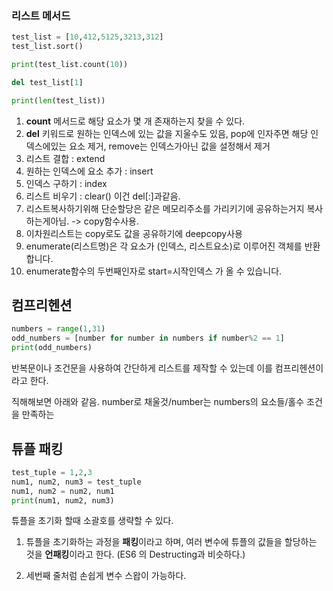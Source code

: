 ### 리스트 메서드
```python
test_list = [10,412,5125,3213,312]
test_list.sort()

print(test_list.count(10))

del test_list[1]

print(len(test_list))
```

1. **count** 메서드로 해당 요소가 몇 개 존재하는지 찾을 수 있다.
2. **del** 키워드로 원하는 인덱스에 있는 값을 지울수도 있음, pop에 인자주면 해당 인덱스에있는 요소 제거, remove는 인덱스가아닌 값을 설정해서 제거
3. 리스트 결합 : extend
4. 원하는 인덱스에 요소 추가 : insert
5. 인덱스 구하기 : index
6. 리스트 비우기 : clear() 이건 del[:]과같음.
7. 리스트복사하기위해 단순할당은 같은 메모리주소를 가리키기에 공유하는거지 복사하는게아님. -> copy함수사용.
8. 이차원리스트는 copy로도 값을 공유하기에 deepcopy사용
9. enumerate(리스트명)은 각 요소가 (인덱스, 리스트요소)로 이루어진 객체를 반환합니다.
10. enumerate함수의 두번째인자로 start=시작인덱스 가 올 수 있습니다.

## 컴프리헨션
```python
numbers = range(1,31)
odd_numbers = [number for number in numbers if number%2 == 1] 
print(odd_numbers)
```
반복문이나 조건문을 사용하여 간단하게 리스트를 제작할 수 있는데 이를 컴프리헨션이라고 한다.

직해해보면 아래와 같음.
number로 채울것/number는 numbers의 요소들/홀수 조건을 만족하는



## 튜플 패킹
```python
test_tuple = 1,2,3
num1, num2, num3 = test_tuple
num1, num2 = num2, num1
print(num1, num2, num3)
```
튜플을 초기화 할때 소괄호를 생략할 수 있다. 

1. 튜플을 초기화하는 과정을 **패킹**이라고 하며, 여러 변수에 튜플의 값들을 할당하는 것을 **언패킹**이라고 한다. (ES6 의 Destructing과 비슷하다.)

2. 세번째 줄처럼 손쉽게 변수 스왑이 가능하다.
